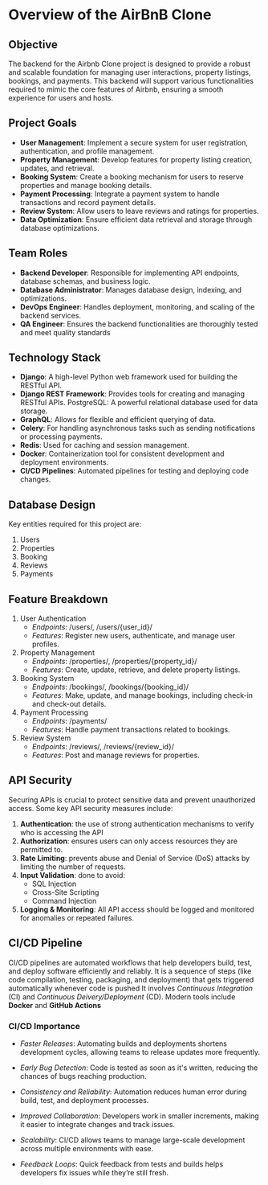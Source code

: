 # Overview of the AirBnB Clone

## Objective 
The backend for the Airbnb Clone project is designed to provide a robust and scalable foundation for managing user interactions, property listings, bookings, and payments. This backend will support various functionalities required to mimic the core features of Airbnb, ensuring a smooth experience for users and hosts.

## Project Goals

 - **User Management**: Implement a secure system for user registration, authentication, and profile management.
 - **Property Management**: Develop features for property listing creation, updates, and retrieval.
 - **Booking System**: Create a booking mechanism for users to reserve properties and manage booking details.
 - **Payment Processing**: Integrate a payment system to handle transactions and record payment details.
 - **Review System**: Allow users to leave reviews and ratings for properties.
 - **Data Optimization**: Ensure efficient data retrieval and storage through database optimizations.

 ## Team Roles
  - **Backend Developer**: Responsible for implementing API endpoints, database schemas, and business logic.
 - **Database  Administrator**: Manages database design, indexing, and optimizations.
 - **DevOps Engineer**: Handles deployment, monitoring, and scaling of the backend services.
 - **QA Engineer**: Ensures the backend functionalities are thoroughly tested and meet quality standards
 
 ## Technology Stack
  - **Django**: A high-level Python web framework used for building the RESTful API.
 - **Django REST Framework**: Provides tools for creating and managing RESTful APIs.
PostgreSQL: A powerful relational database used for data storage.
 - **GraphQL**: Allows for flexible and efficient querying of data.
 - **Celery**: For handling asynchronous tasks such as sending notifications or processing payments.
 - **Redis**: Used for caching and session management.
 - **Docker**: Containerization tool for consistent development and deployment environments.
 - **CI/CD Pipelines**: Automated pipelines for testing and deploying code changes.

 ## Database Design
Key entities required for this project are:
 1. Users
 2. Properties
 3. Booking
 4. Reviews
 5. Payments

 ## Feature Breakdown
1. User Authentication
    - *Endpoints*: /users/, /users/{user_id}/
    - *Features*: Register new users, authenticate, and manage user profiles.
2. Property Management
     - *Endpoints*: /properties/, /properties/{property_id}/
    - *Features*: Create, update, retrieve, and delete property listings.
3. Booking System
    - *Endpoints*: /bookings/, /bookings/{booking_id}/
    - *Features*: Make, update, and manage bookings, including check-in and check-out details.
4. Payment Processing
    - *Endpoints*: /payments/
    - *Features*: Handle payment transactions related to bookings.
5. Review System
    - *Endpoints*: /reviews/, /reviews/{review_id}/
    - *Features*: Post and manage reviews for properties.
 ## API Security
Securing APIs is crucial to protect sensitive data and prevent unauthorized access. Some key API security measures include:
1. **Authentication**: the use of strong authentication mechanisms to verify who is accessing the API
2. **Authorization**: ensures users can only access resources they are permitted to.
3. **Rate Limiting**: prevents abuse and Denial of Service (DoS) attacks by limiting the number of requests.
4. **Input Validation**: done to avoid:
    - SQL Injection
    - Cross-Site Scripting
    - Command Injection
5. **Logging & Monitoring**: All API access should be logged and monitored for anomalies or repeated failures.

 ## CI/CD Pipeline
 CI/CD pipelines are automated workflows that help developers build, test, and deploy software efficiently and reliably. It is a sequence of steps (like code compilation, testing, packaging, and deployment) that gets triggered automatically whenever code is pushed It involves *Continuous Integration* (CI) and *Continuous Deivery/Deployment* (CD). Modern tools include **Docker** and **GitHub Actions**
 ### CI/CD Importance
 - *Faster Releases*: Automating builds and deployments shortens development cycles, allowing teams to release updates more frequently.

 - *Early Bug Detection*: Code is tested as soon as it's written, reducing the chances of bugs reaching production.

 - *Consistency and Reliability*: Automation reduces human error during build, test, and deployment processes.

 - *Improved Collaboration*: Developers work in smaller increments, making it easier to integrate changes and track issues.

 - *Scalability*: CI/CD allows teams to manage large-scale development across multiple environments with ease.

 - *Feedback Loops*: Quick feedback from tests and builds helps developers fix issues while they’re still fresh.
